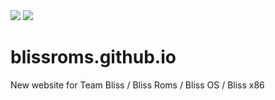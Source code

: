 <img src="https://raw.github.com/BlissRoms/platform_manifest/new-mm6.0/bliss-logo.png">
<img src="https://screenshots.firefoxusercontent.com/images/0a31348a-e9c1-4e30-b8c1-1543d1076d9e.png">

# blissroms.github.io
New website for Team Bliss / Bliss Roms / Bliss OS / Bliss x86